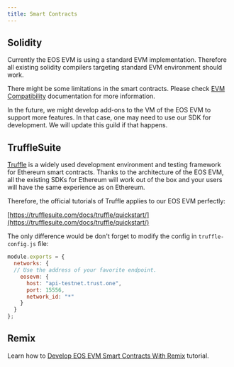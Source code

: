 ```yaml
---
title: Smart Contracts
---
```


## Solidity

Currently the EOS EVM is using a standard EVM implementation. Therefore all existing solidity compilers targeting standard EVM environment should work.

There might be some limitations in the smart contracts. Please check [EVM Compatibility](./20_compatibility/index.md) documentation for more information.

In the future, we might develop add-ons to the VM of the EOS EVM to support more features. In that case, one may need to use our SDK for development. We will update this guild if that happens.

## TruffleSuite

[Truffle](https://www.trufflesuite.com/) is a widely used development environment and testing framework for Ethereum smart contracts. Thanks to the architecture of the EOS EVM, all the existing SDKs for Ethereum will work out of the box and your users will have the same experience as on Ethereum.

Therefore, the official tutorials of Truffle applies to our EOS EVM perfectly:

[https://trufflesuite.com/docs/truffle/quickstart/](https://trufflesuite.com/docs/truffle/quickstart/)

The only difference would be don't forget to modify the config in `truffle-config.js` file:

```javascript
module.exports = {
  networks: {
  // Use the address of your favorite endpoint.
    eosevm: {
      host: "api-testnet.trust.one",
      port: 15556,
      network_id: "*"
    }
  }
};

```

## Remix

Learn how to [Develop EOS EVM Smart Contracts With Remix](./50_develop-eos-evm-smart-contracts-with-remix.md) tutorial.
